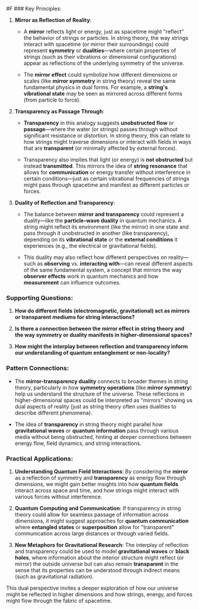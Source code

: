  #F ### Key Principles:

1. **Mirror as Reflection of Reality**:
    
    - A **mirror** reflects light or energy, just as spacetime might "reflect" the behavior of strings or particles. In string theory, the way strings interact with spacetime (or mirror their surroundings) could represent **symmetry** or **dualities**—where certain properties of strings (such as their vibrations or dimensional configurations) appear as reflections of the underlying symmetry of the universe.
        
    - The **mirror effect** could symbolize how different dimensions or scales (like **mirror symmetry** in string theory) reveal the same fundamental physics in dual forms. For example, a **string's vibrational state** may be seen as mirrored across different forms (from particle to force).
        
2. **Transparency as Passage Through**:
    
    - **Transparency** in this analogy suggests **unobstructed flow** or **passage**—where the water (or strings) passes through without significant resistance or distortion. In string theory, this can relate to how strings might traverse dimensions or interact with fields in ways that are **transparent** (or minimally affected by external forces).
        
    - Transparency also implies that light (or energy) is **not obstructed** but instead **transmitted**. This mirrors the idea of **string resonance** that allows for **communication** or energy transfer without interference in certain conditions—just as certain vibrational frequencies of strings might pass through spacetime and manifest as different particles or forces.
        
3. **Duality of Reflection and Transparency**:
    
    - The balance between **mirror and transparency** could represent a duality—like the **particle-wave duality** in quantum mechanics. A string might reflect its environment (like the mirror) in one state and pass through it unobstructed in another (like transparency), depending on its **vibrational state** or the **external conditions** it experiences (e.g., the electrical or gravitational fields).
        
    - This duality may also reflect how different perspectives on reality—such as **observing** vs. **interacting with**—can reveal different aspects of the same fundamental system, a concept that mirrors the way **observer effects** work in quantum mechanics and how **measurement** can influence outcomes.
        

### Supporting Questions:

1. **How do different fields (electromagnetic, gravitational) act as mirrors or transparent mediums for string interactions?**
    
2. **Is there a connection between the mirror effect in string theory and the way symmetry or duality manifests in higher-dimensional spaces?**
    
3. **How might the interplay between reflection and transparency inform our understanding of quantum entanglement or non-locality?**
    

### Pattern Connections:

- The **mirror-transparency duality** connects to broader themes in string theory, particularly in how **symmetry operations** (like **mirror symmetry**) help us understand the structure of the universe. These reflections in higher-dimensional spaces could be interpreted as "mirrors" showing us dual aspects of reality (just as string theory often uses dualities to describe different phenomena).
    
- The idea of **transparency** in string theory might parallel how **gravitational waves** or **quantum information** pass through various media without being obstructed, hinting at deeper connections between energy flow, field dynamics, and string interactions.
    

### Practical Applications:

1. **Understanding Quantum Field Interactions**: By considering the **mirror** as a reflection of symmetry and **transparency** as energy flow through dimensions, we might gain better insights into how **quantum fields** interact across space and time, and how strings might interact with various forces without interference.
    
2. **Quantum Computing and Communication**: If transparency in string theory could allow for seamless passage of information across dimensions, it might suggest approaches for **quantum communication** where **entangled states** or **superposition** allow for "transparent" communication across large distances or through varied fields.
    
3. **New Metaphors for Gravitational Research**: The interplay of reflection and transparency could be used to model **gravitational waves** or **black holes**, where information about the interior structure might reflect (or mirror) the outside universe but can also remain **transparent** in the sense that its properties can be understood through indirect means (such as gravitational radiation).
    

This dual perspective invites a deeper exploration of how our universe might be reflected in higher dimensions and how strings, energy, and forces might flow through the fabric of spacetime.